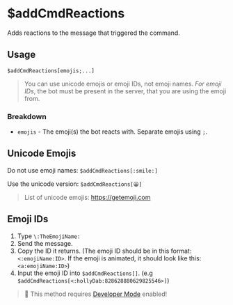 # $addCmdReactions
Adds reactions to the message that triggered the command.

## Usage
```
$addCmdReactions[emojis;...]
```
>  You can use unicode emojis or emoji IDs, not emoji names. *For emoji IDs*, the bot must be present in the server, that you are using the emoji from.

### Breakdown
- `emojis` - The emoji(s) the bot reacts with. Separate emojis using `;`.

## Unicode Emojis
Do not use emoji names: `$addCmdReactions[:smile:]`

Use the unicode version: `$addCmdReactions[😀]`

> List of unicode emojis: https://getemoji.com
 
## Emoji IDs
1. Type `\:TheEmojiName:`
2. Send the message.
3. Copy the ID it returns. (The emoji ID should be in this format: `<:emojiName:ID>`. If the emoji is animated, it should look like this: `<a:emojiName:ID>`)
4. Input the emoji ID into `$addCmdReactions[]`. (e.g `$addCmdReactions[<:hollyDab:828628880629825546>]`)

> 📝 This method requires [Developer Mode](https://support.discord.com/hc/en-us/articles/206346498-Where-can-I-find-my-User-Server-Message-ID-) enabled! 
